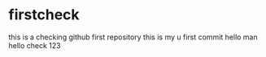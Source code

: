 # firstcheck
this is a checking github first repository
this is my u first commit
hello man
hello check 123 
